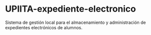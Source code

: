 # UPIITA-expediente-electronico
Sistema de gestión local para el almacenamiento y administración de expedientes electrónicos de alumnos.

